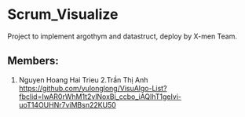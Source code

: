 # Scrum_Visualize
Project to implement argothym and datastruct, deploy by X-men Team.
## Members:
1. Nguyen Hoang Hai Trieu
2.Trần Thị Anh
https://github.com/yulonglong/VisuAlgo-List?fbclid=IwAR0rWhM1t2vlNoxBj_ccbo_iAQlhT1geIvi-uoT14OUHNr7viMBsn22KU50
